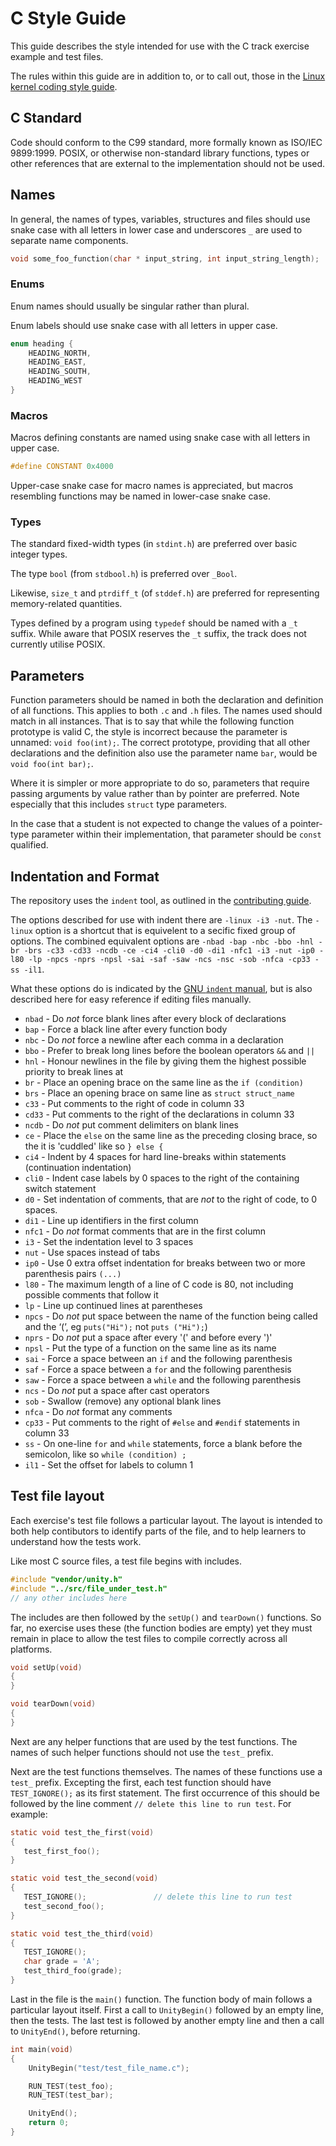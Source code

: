 # C Style Guide

This guide describes the style intended for use with the C track exercise example and test files.

The rules within this guide are in addition to, or to call out, those in the [Linux kernel coding style guide](https://www.kernel.org/doc/html/latest/process/coding-style.html).

## C Standard

Code should conform to the C99 standard, more formally known as ISO/IEC 9899:1999. POSIX, or otherwise non-standard library functions, types or other references that are external to the implementation should not be used.

## Names

In general, the names of types, variables, structures and files should use snake case with all letters in lower case and underscores `_` are used to separate name components.

```c
void some_foo_function(char * input_string, int input_string_length);
```

### Enums

Enum names should usually be singular rather than plural.

Enum labels should use snake case with all letters in upper case.

```c
enum heading {
    HEADING_NORTH,
    HEADING_EAST,
    HEADING_SOUTH,
    HEADING_WEST
}
```

### Macros

Macros defining constants are named using snake case with all letters in upper case.

```c
#define CONSTANT 0x4000
```

Upper-case snake case for macro names is appreciated, but macros resembling functions may be named in lower-case snake case.

### Types

The standard fixed-width types (in `stdint.h`) are preferred over basic integer types.

The type `bool` (from `stdbool.h`) is preferred over `_Bool`.

Likewise, `size_t` and `ptrdiff_t` (of `stddef.h`) are preferred for representing memory-related quantities.

Types defined by a program using `typedef` should be named with a `_t` suffix.
While aware that POSIX reserves the `_t` suffix, the track does not currently utilise POSIX.

## Parameters

Function parameters should be named in both the declaration and definition of all functions. This applies to both `.c` and `.h` files.
The names used should match in all instances.
That is to say that while the following function prototype is valid C, the style is incorrect because the parameter is unnamed: `void foo(int);`.
The correct prototype, providing that all other declarations and the definition also use the parameter name `bar`, would be `void foo(int bar);`.

Where it is simpler or more appropriate to do so, parameters that require passing arguments by value rather than by pointer are preferred. Note especially that this includes `struct` type parameters.

In the case that a student is not expected to change the values of a pointer-type parameter within their implementation, that parameter should be `const` qualified.

## Indentation and Format

The repository uses the `indent` tool, as outlined in the [contributing guide](https://github.com/exercism/c/blob/master/docs/CONTRIBUTING.md).

The options described for use with indent there are `-linux -i3 -nut`. The `-linux` option is a shortcut that is equivelent to a secific fixed group of options. The combined equivalent options are `-nbad -bap -nbc -bbo -hnl -br -brs -c33 -cd33 -ncdb -ce -ci4 -cli0 -d0 -di1 -nfc1 -i3 -nut -ip0 -l80 -lp -npcs -nprs -npsl -sai -saf -saw -ncs -nsc -sob -nfca -cp33 -ss -il1`.

What these options do is indicated by the [GNU `indent` manual](https://www.gnu.org/software/indent/manual/indent.html#SEC4), but is also described here for easy reference if editing files manually.

- `nbad` - Do _not_ force blank lines after every block of declarations
- `bap` - Force a black line after every function body
- `nbc` - Do _not_ force a newline after each comma in a declaration
- `bbo` - Prefer to break long lines before the boolean operators `&&` and `||`
- `hnl` - Honour newlines in the file by giving them the highest possible priority to break lines at
- `br` - Place an opening brace on the same line as the `if (condition)`
- `brs` - Place an opening brace on same line as `struct struct_name`
- `c33` - Put comments to the right of code in column 33
- `cd33` - Put comments to the right of the declarations in column 33
- `ncdb` - Do _not_ put comment delimiters on blank lines
- `ce` - Place the `else` on the same line as the preceding closing brace, so the it is 'cuddled' like so `} else {`
- `ci4` - Indent by 4 spaces for hard line-breaks within statements (continuation indentation)
- `cli0` - Indent case labels by 0 spaces to the right of the containing switch statement
- `d0` - Set indentation of comments, that are _not_ to the right of code, to 0 spaces.
- `di1` - Line up identifiers in the first column
- `nfc1` - Do _not_ format comments that are in the first column
- `i3` - Set the indentation level to 3 spaces
- `nut` - Use spaces instead of tabs
- `ip0` - Use 0 extra offset indentation for breaks between two or more parenthesis pairs `(...)`
- `l80` - The maximum length of a line of C code is 80, not including possible comments that follow it
- `lp` - Line up continued lines at parentheses
- `npcs` - Do _not_ put space between the name of the function being called and the ‘(’, eg `puts("Hi");` not `puts ("Hi");`)
- `nprs` - Do _not_ put a space after every '(' and before every ')'
- `npsl` - Put the type of a function on the same line as its name
- `sai` - Force a space between an `if` and the following parenthesis
- `saf` - Force a space between a `for` and the following parenthesis
- `saw` - Force a space between a `while` and the following parenthesis
- `ncs` - Do _not_ put a space after cast operators
- `sob` - Swallow (remove) any optional blank lines
- `nfca` - Do _not_ format any comments
- `cp33` - Put comments to the right of `#else` and `#endif` statements in column 33
- `ss` - On one-line `for` and `while` statements, force a blank before the semicolon, like so `while (condition) ;`
- `il1` - Set the offset for labels to column 1

## Test file layout

Each exercise's test file follows a particular layout.
The layout is intended to both help contibutors to identify parts of the file, and to help learners to understand how the tests work.

Like most C source files, a test file begins with includes.

```c
#include "vendor/unity.h"
#include "../src/file_under_test.h"
// any other includes here
```

The includes are then followed by the `setUp()` and `tearDown()` functions.
So far, no exercise uses these (the function bodies are empty) yet they must remain in place to allow the test files to compile correctly across all platforms.

```c
void setUp(void)
{
}

void tearDown(void)
{
}
```

Next are any helper functions that are used by the test functions.
The names of such helper functions should not use the `test_` prefix.

Next are the test functions themselves.
The names of these functions use a `test_` prefix.
Excepting the first, each test function should have `TEST_IGNORE();` as its first statement.
The first occurrence of this should be followed by the line comment `// delete this line to run test`.
For example:

```c
static void test_the_first(void)
{
   test_first_foo();
}

static void test_the_second(void)
{
   TEST_IGNORE();               // delete this line to run test
   test_second_foo();
}

static void test_the_third(void)
{
   TEST_IGNORE();
   char grade = 'A';
   test_third_foo(grade);
}
```

Last in the file is the `main()` function.
The function body of main follows a particular layout itself.
First a call to `UnityBegin()` followed by an empty line, then the tests.
The last test is followed by another empty line and then a call to `UnityEnd()`, before returning.

```c
int main(void)
{
    UnityBegin("test/test_file_name.c");

    RUN_TEST(test_foo);
    RUN_TEST(test_bar);

    UnityEnd();
    return 0;
}
```
